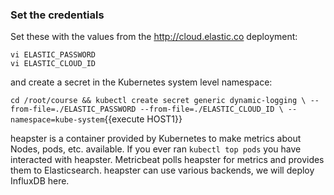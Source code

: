 ### Set the credentials
Set these with the values from the http://cloud.elastic.co deployment:

```
vi ELASTIC_PASSWORD
vi ELASTIC_CLOUD_ID
```

and create a secret in the Kubernetes system level namespace:


`cd /root/course && kubectl create secret generic dynamic-logging \
--from-file=./ELASTIC_PASSWORD --from-file=./ELASTIC_CLOUD_ID \
--namespace=kube-system`{{execute HOST1}}


heapster is a container provided by Kubernetes to make metrics about Nodes, pods, etc. available.  If you ever ran `kubectl top pods` you have interacted with heapster. Metricbeat polls heapster for metrics and provides them to Elasticsearch. heapster can use various backends, we will deploy InfluxDB here.

